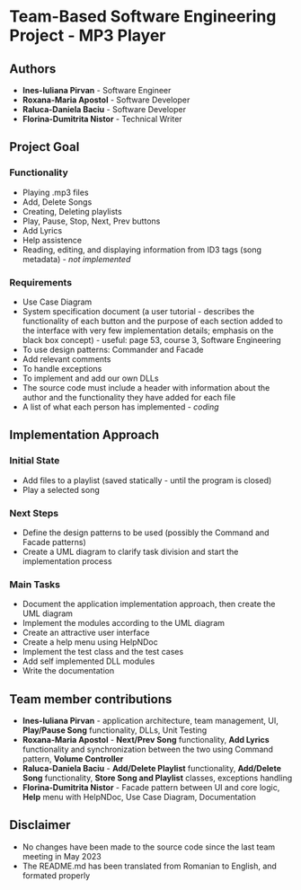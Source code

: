 # Team-Based Software Engineering Project - MP3 Player

## Authors
- **Ines-Iuliana Pirvan** - Software Engineer
- **Roxana-Maria Apostol** - Software Developer
- **Raluca-Daniela Baciu** - Software Developer
- **Florina-Dumitrita Nistor** - Technical Writer

## Project Goal
### Functionality
- Playing .mp3 files
- Add, Delete Songs
- Creating, Deleting playlists
- Play, Pause, Stop, Next, Prev buttons
- Add Lyrics
- Help assistence 
- Reading, editing, and displaying information from ID3 tags (song metadata) - *not implemented*

### Requirements
- Use Case Diagram
- System specification document (a user tutorial - describes the functionality of each button and the purpose of each section added to the interface with very few implementation details; emphasis on the black box concept) - useful: page 53, course 3, Software Engineering 
- To use design patterns: Commander and Facade
- Add relevant comments
- To handle exceptions
- To implement and add our own DLLs
- The source code must include a header with information about the author and the functionality they have added for each file
- A list of what each person has implemented - *coding*

## Implementation Approach
### Initial State
- Add files to a playlist (saved statically - until the program is closed)
- Play a selected song

### Next Steps
- Define the design patterns to be used (possibly the Command and Facade patterns)
- Create a UML diagram to clarify task division and start the implementation process

### Main Tasks
- Document the application implementation approach, then create the UML diagram
- Implement the modules according to the UML diagram
- Create an attractive user interface
- Create a help menu using HelpNDoc
- Implement the test class and the test cases
- Add self implemented DLL modules
- Write the documentation

## Team member contributions
- **Ines-Iuliana Pirvan** - application architecture, team management, UI, **Play/Pause Song** functionality, DLLs, Unit Testing
- **Roxana-Maria Apostol** - **Next/Prev Song** functionality, **Add Lyrics** functionality and synchronization between the two using Command pattern, **Volume Controller**
- **Raluca-Daniela Baciu** - **Add/Delete Playlist** functionality, **Add/Delete Song** functionality, **Store Song and Playlist** classes, exceptions handling
- **Florina-Dumitrita Nistor** - Facade pattern between UI and core logic, **Help** menu with HelpNDoc, Use Case Diagram, Documentation

## Disclaimer
- No changes have been made to the source code since the last team meeting in May 2023
- The README.md has been translated from Romanian to English, and formated properly
